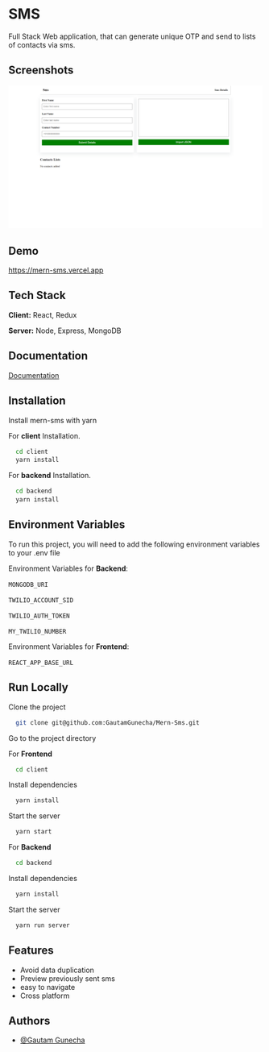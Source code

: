 
# SMS

Full Stack Web application, that can generate unique OTP and send to lists of contacts via sms.

## Screenshots

![App Screenshot](https://github.com/GautamGunecha/Mern-Sms/blob/master/client/public/assets/Screenshot%20(4).png)


## Demo

https://mern-sms.vercel.app
## Tech Stack

**Client:** React, Redux

**Server:** Node, Express, MongoDB


## Documentation

[Documentation](https://docs.google.com/document/d/1rnsWKTAdwtDPatAw-8bD0ELgtnvksTWERGvtxJPkNGU/edit?usp=sharing)


## Installation

Install mern-sms with yarn

For **client** Installation.

```bash 
  cd client
  yarn install
```

For **backend** Installation.

```bash 
  cd backend
  yarn install
```
    
## Environment Variables

To run this project, you will need to add the following environment variables to your .env file

Environment Variables for **Backend**:

`MONGODB_URI`

`TWILIO_ACCOUNT_SID`

`TWILIO_AUTH_TOKEN`

`MY_TWILIO_NUMBER`


Environment Variables for **Frontend**:

`REACT_APP_BASE_URL`


## Run Locally

Clone the project

```bash
  git clone git@github.com:GautamGunecha/Mern-Sms.git
```

Go to the project directory

For **Frontend**

```bash
  cd client
```

Install dependencies

```bash
  yarn install
```

Start the server

```bash
  yarn start
```

For **Backend**

```bash
  cd backend
```

Install dependencies

```bash
  yarn install
```

Start the server

```bash
  yarn run server
```


## Features

- Avoid data duplication
- Preview previously sent sms
- easy to navigate
- Cross platform


## Authors

- [@Gautam Gunecha](https://github.com/GautamGunecha)


